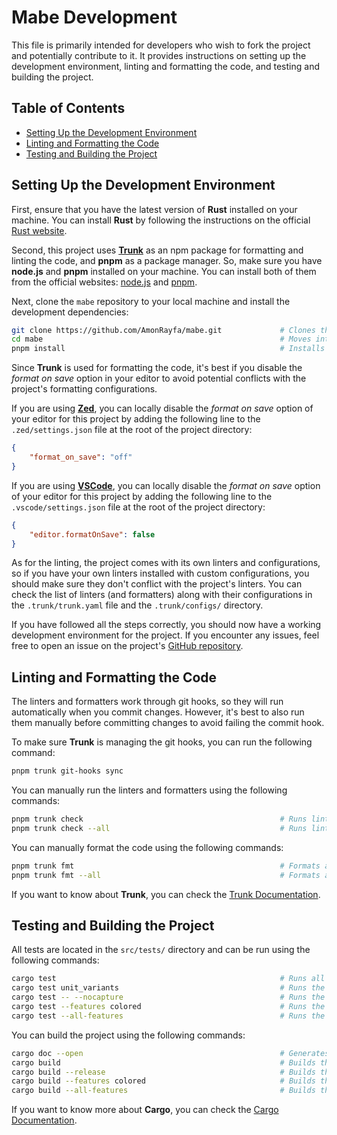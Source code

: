 # Mabe Development

This file is primarily intended for developers who wish to fork the project and potentially contribute to it. It provides
instructions on setting up the development environment, linting and formatting the code, and testing and building the project.

## Table of Contents

- [Setting Up the Development Environment](#setting-up-the-development-environment)
- [Linting and Formatting the Code](#linting-and-formatting-the-code)
- [Testing and Building the Project](#testing-and-building-the-project)

## Setting Up the Development Environment

First, ensure that you have the latest version of **Rust** installed on your machine. You can install **Rust** by following the
instructions on the official [Rust website](https://www.rust-lang.org/tools/install).

Second, this project uses [**Trunk**](https://www.trunk.io) as an npm package for formatting and linting the code, and **pnpm**
as a package manager. So, make sure you have **node.js** and **pnpm** installed on your machine. You can install both of them
from the official websites: [node.js](https://nodejs.org) and [pnpm](https://pnpm.io/installation).

Next, clone the `mabe` repository to your local machine and install the development dependencies:

```sh
git clone https://github.com/AmonRayfa/mabe.git             # Clones the repository.
cd mabe                                                     # Moves into the project directory.
pnpm install                                                # Installs the development dependencies.
```

Since **Trunk** is used for formatting the code, it's best if you disable the _format on save_ option in your editor to avoid
potential conflicts with the project's formatting configurations.

If you are using [**Zed**](https://zed.dev), you can locally disable the _format on save_ option of your editor for this project
by adding the following line to the `.zed/settings.json` file at the root of the project directory:

```json
{
	"format_on_save": "off"
}
```

If you are using [**VSCode**](https://code.visualstudio.com), you can locally disable the _format on save_ option of your editor
for this project by adding the following line to the `.vscode/settings.json` file at the root of the project directory:

```json
{
	"editor.formatOnSave": false
}
```

As for the linting, the project comes with its own linters and configurations, so if you have your own linters installed with
custom configurations, you should make sure they don't conflict with the project's linters. You can check the list of linters
(and formatters) along with their configurations in the `.trunk/trunk.yaml` file and the `.trunk/configs/` directory.

If you have followed all the steps correctly, you should now have a working development environment for the project. If you
encounter any issues, feel free to open an issue on the project's [GitHub repository](https://github.com/AmonRayfa/mabe/issues).

## Linting and Formatting the Code

The linters and formatters work through git hooks, so they will run automatically when you commit changes. However, it's best to
also run them manually before committing changes to avoid failing the commit hook.

To make sure **Trunk** is managing the git hooks, you can run the following command:

```sh
pnpm trunk git-hooks sync
```

You can manually run the linters and formatters using the following commands:

```sh
pnpm trunk check                                            # Runs linters and formatters on all the changed files.
pnpm trunk check --all                                      # Runs linters and formatters on all the files in the repository.
```

You can manually format the code using the following commands:

```sh
pnpm trunk fmt                                              # Formats all the changed files.
pnpm trunk fmt --all                                        # Formats all the files in the repository.
```

If you want to know about **Trunk**, you can check the [Trunk Documentation](https://docs.trunk.io).

## Testing and Building the Project

All tests are located in the `src/tests/` directory and can be run using the following commands:

```sh
cargo test                                                  # Runs all the tests in the project.
cargo test unit_variants                                    # Runs the tests for the `unit_variants` module.
cargo test -- --nocapture                                   # Runs the tests and displays the output of the tests.
cargo test --features colored                               # Runs the tests for the `colored` feature.
cargo test --all-features                                   # Runs the tests for all the features.
```

You can build the project using the following commands:

```sh
cargo doc --open                                            # Generates the documentation and opens it in the browser.
cargo build                                                 # Builds the project in debug mode.
cargo build --release                                       # Builds the project in release mode.
cargo build --features colored                              # Builds the project with the `colored` feature.
cargo build --all-features                                  # Builds the project with all the features.
```

If you want to know more about **Cargo**, you can check the [Cargo Documentation](https://doc.rust-lang.org/cargo).
